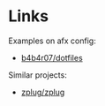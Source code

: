 # Links

Examples on afx config:

- [b4b4r07/dotfiles](https://github.com/b4b4r07/dotfiles/tree/master/.config/afx)

Similar projects:

- [zplug/zplug](https://github.com/zplug/zplug)
